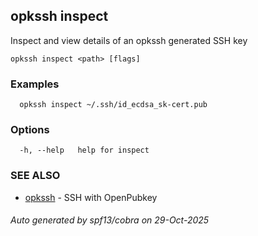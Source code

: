## opkssh inspect

Inspect and view details of an opkssh generated SSH key

```
opkssh inspect <path> [flags]
```

### Examples

```
  opkssh inspect ~/.ssh/id_ecdsa_sk-cert.pub
```

### Options

```
  -h, --help   help for inspect
```

### SEE ALSO

* [opkssh](opkssh.md)	 - SSH with OpenPubkey

###### Auto generated by spf13/cobra on 29-Oct-2025
